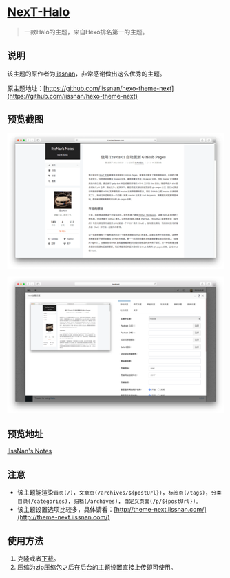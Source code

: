 <h1><a href="#" target="_blank">NexT-Halo</a></h1>

> 一款Halo的主题，来自Hexo排名第一的主题。

## 说明

该主题的原作者为[iissnan](https://github.com/iissnan)，非常感谢做出这么优秀的主题。

原主题地址：[https://github.com/iissnan/hexo-theme-next](https://github.com/iissnan/hexo-theme-next)

## 预览截图

![](screenshots/index.png)

![](screenshots/option.png)

## 预览地址

[IIssNan's Notes](https://notes.iissnan.com/)

## 注意

- 该主题能渲染`首页(/)`，`文章页(/archives/${postUrl})`，`标签页(/tags)`，`分类目录(/categories)`，`归档(/archives)`，`自定义页面(/p/${postUrl})`。
- 该主题设置选项比较多，具体请看：[http://theme-next.iissnan.com/](http://theme-next.iissnan.com/)

## 使用方法

1. 克隆或者[下载](https://github.com/halo-dev/next-halo/releases)。
2. 压缩为zip压缩包之后在后台的主题设置直接上传即可使用。


